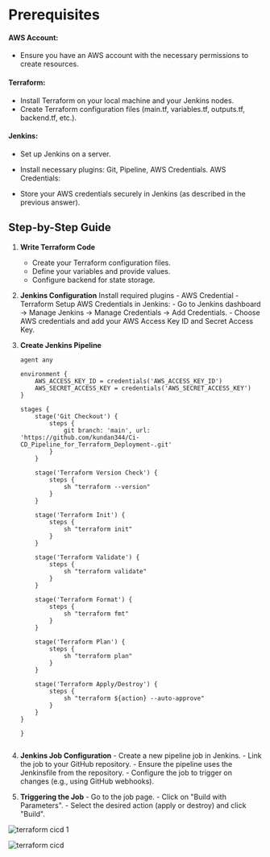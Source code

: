 # Prerequisites
#### AWS Account:
- Ensure you have an AWS account with the necessary permissions to create resources. 

#### Terraform:

- Install Terraform on your local machine and your Jenkins nodes.
- Create Terraform configuration files (main.tf, variables.tf, outputs.tf, backend.tf, etc.).

#### Jenkins:

- Set up Jenkins on a server.
- Install necessary plugins: Git, Pipeline, AWS Credentials.
AWS Credentials:

- Store your AWS credentials securely in Jenkins (as described in the previous answer).

## Step-by-Step Guide
1. **Write Terraform Code**
   - Create your Terraform configuration files.
    - Define your variables and provide values.
    - Configure backend for state storage.

2. **Jenkins Configuration**
  Install required plugins
        - AWS Credential
        - Terraform
  Setup AWS Credentials in Jenkins:
       - Go to Jenkins dashboard -> Manage Jenkins -> Manage Credentials -> Add Credentials.
        - Choose AWS credentials and add your AWS Access Key ID and Secret Access Key.
  
3. **Create Jenkins Pipeline**
    
    ```pipeline {
    agent any
    
    environment {
        AWS_ACCESS_KEY_ID = credentials('AWS_ACCESS_KEY_ID')
        AWS_SECRET_ACCESS_KEY = credentials('AWS_SECRET_ACCESS_KEY')
    }

    stages {
        stage('Git Checkout') {
            steps {
                git branch: 'main', url: 'https://github.com/kundan344/Ci-CD_Pipeline_for_Terraform_Deployment-.git'
            }
        }
        
        stage('Terraform Version Check') {
            steps {
                sh "terraform --version"
            }
        }
        
        stage('Terraform Init') {
            steps {
                sh "terraform init"
            }
        }
        
        stage('Terraform Validate') {
            steps {
                sh "terraform validate"
            }
        }
        
        stage('Terraform Format') {
            steps {
                sh "terraform fmt"
            }
        }
        
        stage('Terraform Plan') {
            steps {
                sh "terraform plan"
            }
        }
        
        stage('Terraform Apply/Destroy') {
            steps {
                sh "terraform ${action} --auto-approve"
            }
        }
    }
   
    }   


4. **Jenkins Job Configuration**
        - Create a new pipeline job in Jenkins.
        - Link the job to your GitHub repository.
        - Ensure the pipeline uses the Jenkinsfile from the repository.
        - Configure the job to trigger on changes (e.g., using GitHub webhooks).

5. **Triggering the Job**
         - Go to the job page.
         - Click on "Build with Parameters".
         - Select the desired action (apply or destroy) and click "Build".

![terraform cicd 1](https://i.imgur.com/1CaFtYA.png)

![terraform cicd](https://i.imgur.com/9B8VfDp.png)

